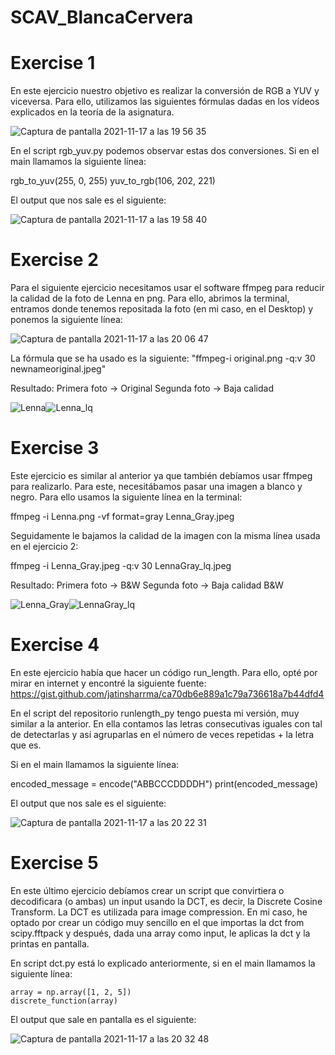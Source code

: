 # SCAV_BlancaCervera


# Exercise 1

En este ejercicio nuestro objetivo es realizar la conversión de RGB a YUV y viceversa. Para ello, utilizamos las siguientes fórmulas dadas en los vídeos explicados en la teoría de la asignatura.


![Captura de pantalla 2021-11-17 a las 19 56 35](https://user-images.githubusercontent.com/59645708/142264667-3337ed0b-61d2-4ed0-b207-ab32bc4e7886.png)

En el script rgb_yuv.py podemos observar estas dos conversiones. Si en el main llamamos la siguiente línea:

  rgb_to_yuv(255, 0, 255)
  yuv_to_rgb(106, 202, 221)

El output que nos sale es el siguiente:

![Captura de pantalla 2021-11-17 a las 19 58 40](https://user-images.githubusercontent.com/59645708/142264995-9e638cc2-e76d-480d-9261-2ba5a6abab90.png)

# Exercise 2

Para el siguiente ejercicio necesitamos usar el software ffmpeg para reducir la calidad de la foto de Lenna en png. Para ello, abrimos la terminal, entramos donde tenemos repositada la foto (en mi caso, en el Desktop) y ponemos la siguiente línea:

![Captura de pantalla 2021-11-17 a las 20 06 47](https://user-images.githubusercontent.com/59645708/142266368-89fcc71e-050a-41b0-9baa-9dd7b2479913.png)

La fórmula que se ha usado es la siguiente:
"ffmpeg-i original.png -q:v 30 newnameoriginal.jpeg"

Resultado: Primera foto -> Original
           Segunda foto -> Baja calidad

![Lenna](https://user-images.githubusercontent.com/59645708/142266695-33453175-c88d-44bc-bab0-53eeac978cb1.png)![Lenna_lq](https://user-images.githubusercontent.com/59645708/142266721-1d8e6590-28bc-410a-8638-bb2b5a284e2a.jpeg)

# Exercise 3

Este ejercicio es similar al anterior ya que también debíamos usar ffmpeg para realizarlo. Para este, necesitábamos pasar una imagen a blanco y negro. Para ello usamos la siguiente línea en la terminal:

ffmpeg -i Lenna.png -vf format=gray Lenna_Gray.jpeg

Seguidamente le bajamos la calidad de la imagen con la misma línea usada en el ejercicio 2:

ffmpeg -i Lenna_Gray.jpeg -q:v 30 LennaGray_lq.jpeg

Resultado: Primera foto -> B&W
           Segunda foto -> Baja calidad B&W

![Lenna_Gray](https://user-images.githubusercontent.com/59645708/142267386-86021d74-509b-4aad-ac96-7f01e830d43e.jpeg)![LennaGray_lq](https://user-images.githubusercontent.com/59645708/142267391-01b1f2bf-db06-4e77-b39c-f83cbe665b0d.jpeg)

# Exercise 4

En este ejercicio había que hacer un código run_length. Para ello, opté por mirar en internet y encontré la siguiente fuente:
https://gist.github.com/jatinsharrma/ca70db6e889a1c79a736618a7b44dfd4

En el script del repositorio runlength_py tengo puesta mi versión, muy similar a la anterior. En ella contamos las letras consecutivas iguales con tal de detectarlas y así agruparlas en el número de veces repetidas + la letra que es.

Si en el main llamamos la siguiente línea:

  encoded_message = encode("ABBCCCDDDDH")
  print(encoded_message)

El output que nos sale es el siguiente:

![Captura de pantalla 2021-11-17 a las 20 22 31](https://user-images.githubusercontent.com/59645708/142268448-f6c0d6c6-37cb-4991-a89f-47ea1bcbab79.png)

# Exercise 5

En este último ejercicio debíamos crear un script que convirtiera o decodificara (o ambas) un input usando la DCT, es decir, la Discrete Cosine Transform. La DCT es utilizada para image compression. En mi caso, he optado por crear un código muy sencillo en el que importas la dct from scipy.fftpack y después, dada una array como input, le aplicas la dct y la printas en pantalla.

En script dct.py está lo explicado anteriormente, si en el main llamamos la siguiente línea:

    array = np.array([1, 2, 5])
    discrete_function(array)
    
    
El output que sale en pantalla es el siguiente:


![Captura de pantalla 2021-11-17 a las 20 32 48](https://user-images.githubusercontent.com/59645708/142269954-b6de7353-e4e3-4ed3-9484-cbccb8410065.png)

